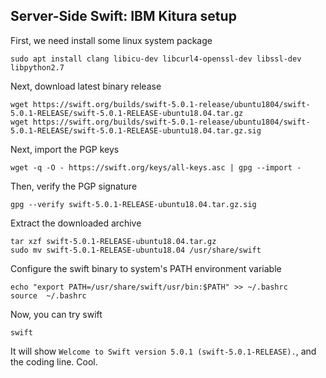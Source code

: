 ## Server-Side Swift: IBM Kitura setup

First, we need install some linux system package
```
sudo apt install clang libicu-dev libcurl4-openssl-dev libssl-dev libpython2.7
```
Next, download latest binary release
```
wget https://swift.org/builds/swift-5.0.1-release/ubuntu1804/swift-5.0.1-RELEASE/swift-5.0.1-RELEASE-ubuntu18.04.tar.gz
wget https://swift.org/builds/swift-5.0.1-release/ubuntu1804/swift-5.0.1-RELEASE/swift-5.0.1-RELEASE-ubuntu18.04.tar.gz.sig
```
Next, import the PGP keys
```
wget -q -O - https://swift.org/keys/all-keys.asc | gpg --import -
```
Then, verify the PGP signature
```
gpg --verify swift-5.0.1-RELEASE-ubuntu18.04.tar.gz.sig
```

Extract the downloaded archive
```
tar xzf swift-5.0.1-RELEASE-ubuntu18.04.tar.gz
sudo mv swift-5.0.1-RELEASE-ubuntu18.04 /usr/share/swift
```

Configure the swift binary to system's PATH environment variable
```
echo "export PATH=/usr/share/swift/usr/bin:$PATH" >> ~/.bashrc
source  ~/.bashrc
```

Now, you can try swift
```
swift
```
It will show `Welcome to Swift version 5.0.1 (swift-5.0.1-RELEASE).`, and the coding line. Cool.
